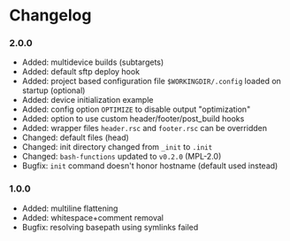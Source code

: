 Changelog
====================================

### 2.0.0 ###

* Added: multidevice builds (subtargets)
* Added: default sftp deploy hook
* Added: project based configuration file `$WORKINGDIR/.config` loaded on startup (optional)
* Added: device initialization example
* Added: config option `OPTIMIZE` to disable output "optimization"
* Added: option to use custom header/footer/post_build hooks
* Added: wrapper files `header.rsc` and `footer.rsc` can be overridden
* Changed: default files (head)
* Changed: init directory changed from `_init` to `.init`
* Changed: `bash-functions` updated to `v0.2.0` (MPL-2.0)
* Bugfix: `init` command doesn't honor hostname (default used instead)

### 1.0.0 ###

* Added: multiline flattening
* Added: whitespace+comment removal
* Bugfix: resolving basepath using symlinks failed